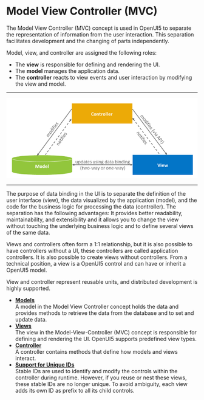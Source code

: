 <!-- loio91f233476f4d1014b6dd926db0e91070 -->

# Model View Controller \(MVC\)

The Model View Controller \(MVC\) concept is used in OpenUI5 to separate the representation of information from the user interaction. This separation facilitates development and the changing of parts independently.

Model, view, and controller are assigned the following roles:

-   The **view** is responsible for defining and rendering the UI.
-   The **model** manages the application data.
-   The **controller** reacts to view events and user interaction by modifying the view and model.

***

![UI5 separates data model, UI view, and application logic (controller). ](images/loio1eb216151b1b41f1979b7b6c969670df_LowRes.png)

***

The purpose of data binding in the UI is to separate the definition of the user interface \(view\), the data visualized by the application \(model\), and the code for the business logic for processing the data \(controller\). The separation has the following advantages: It provides better readability, maintainability, and extensibility and it allows you to change the view without touching the underlying business logic and to define several views of the same data.

Views and controllers often form a 1:1 relationship, but it is also possible to have controllers without a UI, these controllers are called application controllers. It is also possible to create views without controllers. From a technical position, a view is a OpenUI5 control and can have or inherit a OpenUI5 model.

View and controller represent reusable units, and distributed development is highly supported.

-   **[Models](models-d2c8cf7.md "A model in the Model View Controller concept holds the data and provides methods to
		retrieve the data from the database and to set and update data.")**  
A model in the Model View Controller concept holds the data and provides methods to retrieve the data from the database and to set and update data.
-   **[Views](views-91f27e3.md "The view in the Model-View-Controller (MVC) concept is responsible for defining and rendering the UI. OpenUI5 supports predefined view types.")**  
The view in the Model-View-Controller \(MVC\) concept is responsible for defining and rendering the UI. OpenUI5 supports predefined view types.
-   **[Controller](controller-121b8e6.md "A controller contains methods that define how models and views interact.")**  
A controller contains methods that define how models and views interact.
-   **[Support for Unique IDs](support-for-unique-ids-91f28be.md "Stable IDs are used to identify and modify the controls within the controller during
		runtime. However, if you reuse or nest these views, these stable IDs are no longer unique.
		To avoid ambiguity, each view adds its own ID as prefix to all its child
		controls.")**  
Stable IDs are used to identify and modify the controls within the controller during runtime. However, if you reuse or nest these views, these stable IDs are no longer unique. To avoid ambiguity, each view adds its own ID as prefix to all its child controls.

